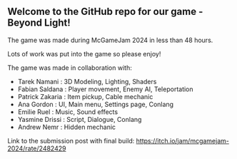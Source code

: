 ## Welcome to the GitHub repo for our game - Beyond Light!

The game was made during McGameJam 2024 in less than 48 hours.

Lots of work was put into the game so please enjoy!

The game was made in collaboration with:
- Tarek Namani : 3D Modeling, Lighting, Shaders
- Fabian Saldana : Player movement, Enemy AI, Teleportation
- Patrick Zakaria : Item pickup, Cable mechanic
- Ana Gordon : UI, Main menu, Settings page, Conlang
- Emilie Ruel : Music, Sound effects
- Yasmine Drissi : Script, Dialogue, Conlang
- Andrew Nemr : Hidden mechanic

Link to the submission post with final build: https://itch.io/jam/mcgamejam-2024/rate/2482429
